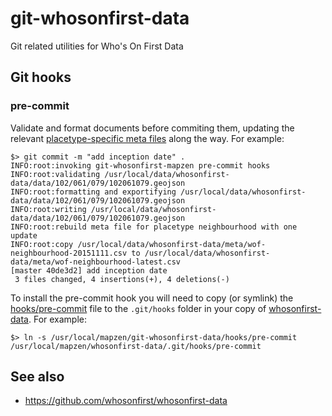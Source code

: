 # git-whosonfirst-data

Git related utilities for Who's On First Data

## Git hooks

### pre-commit

Validate and format documents before commiting them, updating the relevant [placetype-specific meta files](https://github.com/whosonfirst/whosonfirst-data/tree/master/meta) along the way. For example:

```
$> git commit -m "add inception date" .
INFO:root:invoking git-whosonfirst-mapzen pre-commit hooks
INFO:root:validating /usr/local/data/whosonfirst-data/data/102/061/079/102061079.geojson
INFO:root:formatting and exportifying /usr/local/data/whosonfirst-data/data/102/061/079/102061079.geojson
INFO:root:writing /usr/local/data/whosonfirst-data/data/102/061/079/102061079.geojson
INFO:root:rebuild meta file for placetype neighbourhood with one update
INFO:root:copy /usr/local/data/whosonfirst-data/meta/wof-neighbourhood-20151111.csv to /usr/local/data/whosonfirst-data/meta/wof-neighbourhood-latest.csv
[master 40de3d2] add inception date
 3 files changed, 4 insertions(+), 4 deletions(-)
```

To install the pre-commit hook you will need to copy (or symlink) the [hooks/pre-commit](hooks/pre-commit) file to the `.git/hooks` folder in your copy of [whosonfirst-data](https://github.com/whosonfirst/whosonfirst-data). For example:

```
$> ln -s /usr/local/mapzen/git-whosonfirst-data/hooks/pre-commit /usr/local/mapzen/whosonfirst-data/.git/hooks/pre-commit
```

## See also

* https://github.com/whosonfirst/whosonfirst-data